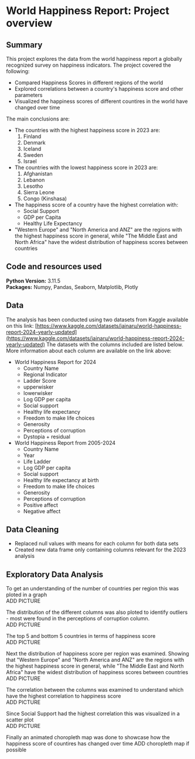 # World Happiness Report: Project overview

## Summary
This project explores the data from the world happiness report a globally recognized survey on happiness indicators. 
The project covered the following:
* Compared Happiness Scores in different regions of the world
* Explored correlations between a country's happiness score and other parameters
* Visualized the happiness scores of different countires in the world have changed over time

The main conclusions are:
* The countries with the highest happiness score in 2023 are:
  1. Finland
  2. Denmark
  3. Iceland
  4. Sweden
  5. Israel
* The countries with the lowest happiness score in 2023 are:
  1. Afghanistan
  2. Lebanon
  3. Lesotho
  4. Sierra Leone
  5. Congo (Kinshasa)
* The happiness score of a country have the highest correlation with:
  * Social Support
  * GDP per Capita
  * Healthy Life Expectancy
* "Western Europe" and "North America and ANZ" are the regions with the highest happiness score in general, while "The Middle East and North Africa" have the widest distribution of happiness scores between countries

## Code and resources used
**Python Version:** 3.11.5  
**Packages:** Numpy, Pandas, Seaborn, Matplotlib, Plotly

## Data
The analysis has been conducted using two datasets from Kaggle available on this link: [https://www.kaggle.com/datasets/jainaru/world-happiness-report-2024-yearly-updated](https://www.kaggle.com/datasets/jainaru/world-happiness-report-2024-yearly-updated)
The datasets with the columns included are listed below. More information about each column are available on the link above: 
* World Happiness Report for 2024
  * Country Name
  * Regional Indicator
  * Ladder Score
  * upperwisker
  * lowerwisker
  * Log GDP per capita
  * Social support
  * Healthy life expectancy
  * Freedom to make life choices
  * Generosity
  * Perceptions of corruption
  * Dystopia + residual
* World Happiness Report from 2005-2024
  * Country Name
  * Year
  * Life Ladder
  * Log GDP per capita
  * Social support
  * Healthy life expectancy at birth
  * Freedom to make life choices
  * Generosity
  * Perceptions of corruption
  * Positive affect
  * Negative affect

## Data Cleaning  
* Replaced null values with means for each column for both data sets
* Created new data frame only containing columns relevant for the 2023 analysis

## Exploratory Data Analysis
To get an understanding of the number of countries per region this was ploted in a graph  
ADD PICTURE  

The distribution of the different columns was also ploted to identify outliers - most were found in the perceptions of corruption column.  
ADD PICTURE  

The top 5 and bottom 5 countries in terms of happiness score  
ADD PICTURE  

Next the distribution of happiness score per region was examined. Showing that "Western Europe" and "North America and ANZ" are the regions with the highest happiness score in general, while "The Middle East and North Africa" have the widest distribution of happiness scores between countries  
ADD PICTURE

The correlation between the columns was examined to understand which have the highest correlation to happiness score  
ADD PICTURE  

Since Social Support had the highest correlation this was visualized in a scatter plot  
ADD PICTURE

Finally an animated choropleth map was done to showcase how the happiness score of countires has changed over time
ADD choropleth map if possible








